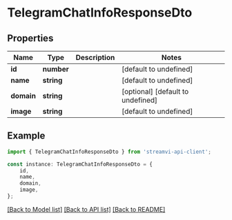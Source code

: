 # TelegramChatInfoResponseDto


## Properties

Name | Type | Description | Notes
------------ | ------------- | ------------- | -------------
**id** | **number** |  | [default to undefined]
**name** | **string** |  | [default to undefined]
**domain** | **string** |  | [optional] [default to undefined]
**image** | **string** |  | [default to undefined]

## Example

```typescript
import { TelegramChatInfoResponseDto } from 'streamvi-api-client';

const instance: TelegramChatInfoResponseDto = {
    id,
    name,
    domain,
    image,
};
```

[[Back to Model list]](../README.md#documentation-for-models) [[Back to API list]](../README.md#documentation-for-api-endpoints) [[Back to README]](../README.md)
